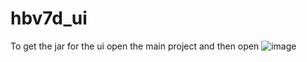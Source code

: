 # hbv7d_ui

To get the jar for the ui open the main project and then open
![image](https://github.com/user-attachments/assets/54ec4afc-90b4-4214-b105-6b1c5fc5a815)
